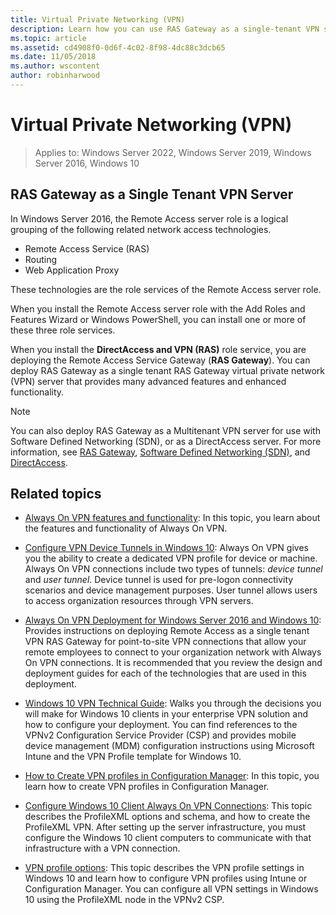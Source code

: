 ```yaml
---
title: Virtual Private Networking (VPN)
description: Learn how you can use RAS Gateway as a single-tenant VPN server.
ms.topic: article
ms.assetid: cd4908f0-0d6f-4c02-8f98-4dc88c3dcb65
ms.date: 11/05/2018
ms.author: wscontent
author: robinharwood
---
```


# Virtual Private Networking (VPN)

>Applies to: Windows Server 2022, Windows Server 2019, Windows Server 2016, Windows 10

## RAS Gateway as a Single Tenant VPN Server

In Windows Server 2016, the Remote Access server role is a logical grouping of the following related network access technologies.

- Remote Access Service (RAS)
- Routing
- Web Application Proxy

These technologies are the role services of the Remote Access server role.

When you install the Remote Access server role with the Add Roles and Features Wizard or Windows PowerShell, you can install one or more of these three role services.

When you install the **DirectAccess and VPN (RAS)** role service, you are deploying the Remote Access Service Gateway (**RAS Gateway**). You can deploy RAS Gateway as a single tenant RAS Gateway virtual private network (VPN) server that provides many advanced features and enhanced functionality.

>[!NOTE]
>You can also deploy RAS Gateway as a Multitenant VPN server for use with Software Defined Networking (SDN), or as a DirectAccess server. For more information, see [RAS Gateway](../ras-gateway/ras-gateway.md), [Software Defined Networking (SDN)](/azure-stack/hci/concepts/software-defined-networking), and [DirectAccess](../directaccess/directaccess.md).

## Related topics
- [Always On VPN features and functionality](vpn-map-da.md): In this topic, you learn about the features and functionality of Always On VPN.

- [Configure VPN Device Tunnels in Windows 10](vpn-device-tunnel-config.md): Always On VPN gives you the ability to create a dedicated VPN profile for device or machine. Always On VPN connections include two types of tunnels: _device tunnel_ and _user tunnel_. Device tunnel is used for pre-logon connectivity scenarios and device management purposes. User tunnel allows users to access organization resources through VPN servers.

- [Always On VPN Deployment for Windows Server 2016 and Windows 10](always-on-vpn/deploy/always-on-vpn-deploy-deployment.md): Provides instructions on deploying Remote Access as a single tenant VPN RAS Gateway for point-to-site VPN connections that allow your remote employees to connect to your organization network with Always On VPN connections. It is recommended that you review the design and deployment guides for each of the technologies that are used in this deployment.

- [Windows 10 VPN Technical Guide](/windows/access-protection/vpn/vpn-guide): Walks you through the decisions you will make for Windows 10 clients in your enterprise VPN solution and how to configure your deployment. You can find references to the VPNv2 Configuration Service Provider (CSP) and provides mobile device management (MDM) configuration instructions using Microsoft Intune and the VPN Profile template for Windows 10.

- [How to Create VPN profiles in Configuration Manager](/configmgr/protect/deploy-use/create-vpn-profiles): In this topic, you learn how to create VPN profiles in Configuration Manager.

- [Configure Windows 10 Client Always On VPN Connections](./always-on-vpn/deploy/vpn-deploy-client-vpn-connections.md): This topic describes the ProfileXML options and schema, and how to create the ProfileXML VPN. After setting up the server infrastructure, you must configure the Windows 10 client computers to communicate with that infrastructure with a VPN connection.

- [VPN profile options](/windows/access-protection/vpn/vpn-profile-options): This topic describes the VPN profile settings in Windows 10 and learn how to configure VPN profiles using Intune or Configuration Manager. You can configure all VPN settings in Windows 10 using the ProfileXML node in the VPNv2 CSP.
